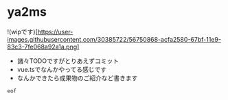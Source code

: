 # ya2ms

!(wipです)[https://user-images.githubusercontent.com/30385722/56750868-acfa2580-67bf-11e9-83c3-7fe068a92a1a.png]

- 諸々TODOですがとりあえずコミット
- vue.tsでなんかやってる感じです
- なんかできたら成果物のご紹介など書きます

`eof`
